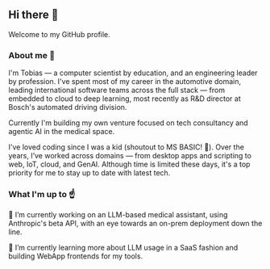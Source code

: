 ## Hi there 👋
Welcome to my GitHub profile.

<!--
**AceVentura0/AceVentura0** is a ✨ _special_ ✨ repository because its `README.md` (this file) appears on your GitHub profile.

Here are some ideas to get you started:

- 🔭 I’m currently working on ...
- 🌱 I’m currently learning ...
- 👯 I’m looking to collaborate on ...
- 🤔 I’m looking for help with ...
- 💬 Ask me about ...
- 📫 How to reach me: ...
- 😄 Pronouns: ...
- ⚡ Fun fact: ...
-->

### About me 🙌
I'm Tobias — a computer scientist by education, and an engineering leader by profession. I've spent most of my career in the automotive domain, leading international software teams across the full stack — from embedded to cloud to deep learning, most recently as R&D director at Bosch's automated driving division.

Currently I'm building my own venture focused on tech consultancy and agentic AI in the medical space.

I've loved coding since I was a kid (shoutout to MS BASIC! 🤟). Over the years, I’ve worked across domains — from desktop apps and scripting to web, IoT, cloud, and GenAI. Although time is limited these days, it's a top priority for me to stay up to date with latest tech.

### What I'm up to ☝️

🔭 I’m currently working on an LLM-based medical assistant, using Anthropic's beta API, with an eye towards an on-prem deployment down the line.

🌱 I’m currently learning more about LLM usage in a SaaS fashion and building WebApp frontends for my tools.
